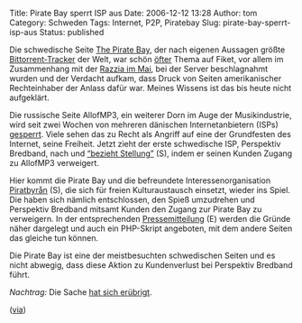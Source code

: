 Title: Pirate Bay sperrt ISP aus
Date: 2006-12-12 13:28
Author: tom
Category: Schweden
Tags: Internet, P2P, Piratebay
Slug: pirate-bay-sperrt-isp-aus
Status: published

Die schwedische Seite [The Pirate Bay](http://thepiratebay.org/), der
nach eigenen Aussagen größte
[Bittorrent-Tracker](http://de.wikipedia.org/wiki/Bittorrent#Tracker)
der Welt, war schön [öfter](http://www.fiket.de/tag/piratebay) Thema auf
Fiket, vor allem im Zusammenhang mit der [Razzia im
Mai](http://www.fiket.de/2006/05/31/durchsuchung-bei-schwedischen-piraten/),
bei der Server beschlagnahmt wurden und der Verdacht aufkam, dass Druck
von Seiten amerikanischer Rechteinhaber der Anlass dafür war. Meines
Wissens ist das bis heute nicht aufgeklärt.

Die russische Seite AllofMP3, ein weiterer Dorn im Auge der
Musikindustrie, wird seit zwei Wochen von mehreren dänischen
Internetanbietern (ISPs)
[gesperrt](http://www.heise.de/newsticker/meldung/81807). Viele sehen
das zu Recht als Angriff auf eine der Grundfesten des Internet, seine
Freiheit. Jetzt zieht der erste schwedische ISP, Perspektiv Bredband,
nach und [“bezieht
Stellung”](http://www.perspektivbredband.se/main1/news.asp) (S), indem
er seinen Kunden Zugang zu AllofMP3 verweigert.

Hier kommt die Pirate Bay und die befreundete Interessenorganisation
[Piratbyrån](http://piratbyran.org/) (S), die sich für freien
Kulturaustausch einsetzt, wieder ins Spiel. Die haben sich nämlich
entschlossen, den Spieß umzudrehen und Perspektiv Bredband mitsamt
Kunden den Zugang zur Pirate Bay zu verweigern. In der entsprechenden
[Pressemitteilung](http://piratbyran.org/perspektiv/english.php) (E)
werden die Gründe näher dargelegt und auch ein PHP-Skript angeboten, mit
dem andere Seiten das gleiche tun können.

Die Pirate Bay ist eine der meistbesuchten schwedischen Seiten und es
nicht abwegig, dass diese Aktion zu Kundenverlust bei Perspektiv
Bredband führt.

*Nachtrag:* Die Sache [hat sich
erübrigt](http://www.fiket.de/2006/12/22/blockade-aufgehoben/).

([via](http://www.dasistdasen.de/2006/12/12/thepiratebaycom-dein-isp-passt-mir-nicht/))

